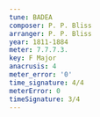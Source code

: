 ```yaml
---
tune: BADEA
composer: P. P. Bliss
arranger: P. P. Bliss
year: 1811-1884
meter: 7.7.7.3.
key: F Major
anacrusis: 4
meter_error: '0'
time_signature: 4/4
meterError: 0
timeSignature: 3/4
---
```

